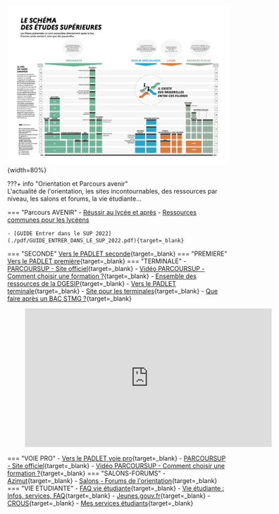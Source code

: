 
 
   
  ![Schéma des études supérieures](./images/Schema-des-etudes-superieures-2020-2021.png "info-bulle"){width=80%}
  
???+ info "Orientation et Parcours avenir"  
    L'actualité de l'orientation, les sites incontournables, des ressources par niveau, les salons et forums, la vie étudiante...
    
=== "Parcours AVENIR"
    - [Réussir au lycée et après](https://www.education.gouv.fr/reussir-au-lycee/2021-2022-bien-preparer-son-bac-et-son-entree-dans-le-superieur-326326)
    - [Ressources communes pour les lycéens](https://padlet.com/cdinddmporsmeur/ORI_2020)
    
    - [GUIDE Entrer dans le SUP 2022](./pdf/GUIDE_ENTRER_DANS_LE_SUP_2022.pdf){target=_blank}
=== "SECONDE"
    [Vers le PADLET seconde](https://padlet.com/cdinddmporsmeur/orientation_seconde_2020){target=_blank}
=== "PREMIERE"
    [Vers le PADLET première](https://padlet.com/cdinddmporsmeur/orientation_premiere_2020){target=_blank}
=== "TERMINALE"
    - [PARCOURSUP - Site officiel](https://www.parcoursup.fr/index.php?desc=){target=_blank} 
    - [Vidéo PARCOURSUP - Comment choisir une formation ?](https://youtu.be/WJzf3wRqcWo){target=_blank}
    - [Ensemble des ressources de la DGESIP](https://services.dgesip.fr/T454/S743/ressources){target=_blank}
    - [Vers le PADLET terminale](https://padlet.com/cdinddmporsmeur/orientation_terminale_2020){target=_blank}
    - [Site pour les terminales](https://ericecmorlaix.github.io/TG_VDC_AP/){target=_blank}
    - [Que faire après un BAC STMG ?](https://padlet.com/cdinddmporsmeur/post_bac_STMG){target=_blank}
    <figure><iframe width="560" height="315" src="https://www.youtube-nocookie.com/embed/Xg6QcfmgYXo" title="YouTube video player" frameborder="0" allow="accelerometer; autoplay; clipboard-write; encrypted-media; gyroscope; picture-in-picture" allowfullscreen></iframe></figure>
=== "VOIE PRO"
    - [Vers le PADLET voie pro](https://padlet.com/cdinddmporsmeur/LP_2020){target=_blank}
    - [PARCOURSUP - Site officiel](https://www.parcoursup.fr/index.php?desc=){target=_blank}
    - [Vidéo PARCOURSUP - Comment choisir une formation ?](https://youtu.be/WJzf3wRqcWo){target=_blank}
=== "SALONS-FORUMS"
    - [Azimut](https://www.salon-azimut.com/){target=_blank}
    - [Salons - Forums de l'orientation](https://www.onisep.fr/Cap-vers-l-emploi/Recherche-d-emploi/Les-salons-de-recrutement){target=_blank}
=== "VIE ETUDIANTE"
    - [FAQ vie étudiante](https://www.etudiant.gouv.fr/fr/rentree2021){target=_blank}
    - [Vie étudiante : Infos, services, FAQ](https://www.etudiant.gouv.fr/fr){target=_blank}
    - [Jeunes.gouv.fr](https://jeunes.gouv.fr/){target=_blank}
    - [CROUS](https://trouverunlogement.lescrous.fr/){target=_blank}
    - [Mes services étudiants](https://www.messervices.etudiant.gouv.fr/envole/){target=_blank}
        
    
    
  


    
	
	


